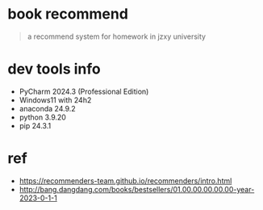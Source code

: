 # book recommend

> a recommend system for homework in jzxy university

# dev tools info

- PyCharm 2024.3 (Professional Edition)
- Windows11 with 24h2
- anaconda 24.9.2
- python 3.9.20
- pip 24.3.1

# ref

- https://recommenders-team.github.io/recommenders/intro.html
- http://bang.dangdang.com/books/bestsellers/01.00.00.00.00.00-year-2023-0-1-1

